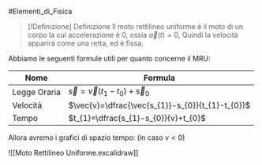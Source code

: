 #Elementi_di_Fisica 
>[!Definizione]  Definizione
>Il moto rettilineo uniforme è il moto di un corpo la cui accelerazione è 0, ossia $\vec{a}(t)=0$,
>Quindi la velocità apparirà come una retta, ed è fissa.

Abbiamo le seguenti formule utili per quanto concerne il MRU:

| Nome         | Formula                                          |
| ------------ | ------------------------------------------------ |
| Legge Oraria | $\vec{s}=\vec{v}(t_{1}-t_{0})+\vec{s}_{0}$       |
| Velocità     | $\vec{v}=\dfrac{\vec{s_{1}}-s_{0}}{t_{1}-t_{0}}$ |
| Tempo        | $t_{1}=\dfrac{s_{1}-s_{0}}{v}+t_{0}$             |

Allora avremo i grafici di spazio tempo:
(in caso $v<0$)

![[Moto Rettilineo Uniforme.excalidraw]]

